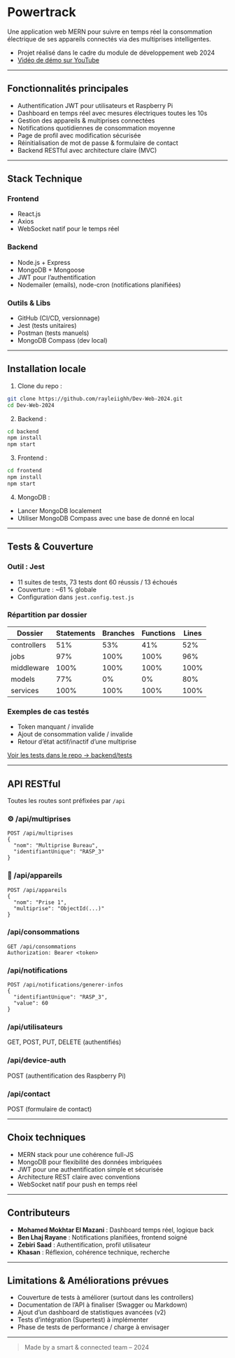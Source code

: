 #  Powertrack

Une application web MERN pour suivre en temps réel la consommation électrique de ses appareils connectés via des multiprises intelligentes.

-  Projet réalisé dans le cadre du module de développement web 2024
-  [Vidéo de démo sur YouTube](https://youtu.be/3IYCpe-y8Ic)

---

## Fonctionnalités principales

- Authentification JWT pour utilisateurs et Raspberry Pi
- Dashboard en temps réel avec mesures électriques toutes les 10s
- Gestion des appareils & multiprises connectées
- Notifications quotidiennes de consommation moyenne
- Page de profil avec modification sécurisée
- Réinitialisation de mot de passe & formulaire de contact
- Backend RESTful avec architecture claire (MVC)

---

## Stack Technique

### Frontend
- React.js
- Axios
- WebSocket natif pour le temps réel

### Backend
- Node.js + Express
- MongoDB + Mongoose
- JWT pour l’authentification
- Nodemailer (emails), node-cron (notifications planifiées)

### Outils & Libs
- GitHub (CI/CD, versionnage)
- Jest (tests unitaires)
- Postman (tests manuels)
- MongoDB Compass (dev local)

---

## Installation locale

1. Clone du repo :
```bash
git clone https://github.com/rayleiighh/Dev-Web-2024.git
cd Dev-Web-2024
```

2. Backend :
```bash
cd backend
npm install
npm start
```

3. Frontend :
```bash
cd frontend
npm install
npm start
```

4. MongoDB :
- Lancer MongoDB localement
- Utiliser MongoDB Compass avec une base de donné en local

---

## Tests & Couverture

### Outil : Jest
- 11 suites de tests, 73 tests dont 60 réussis / 13 échoués
- Couverture : ~61 % globale
- Configuration dans `jest.config.test.js`

### Répartition par dossier
| Dossier      | Statements | Branches | Functions | Lines   |
|--------------|------------|----------|-----------|---------|
| controllers  | 51%        | 53%      | 41%       | 52%     |
| jobs         | 97%        | 100%     | 100%      | 96%     |
| middleware   | 100%       | 100%     | 100%      | 100%    |
| models       | 77%        | 0%       | 0%        | 80%     |
| services     | 100%       | 100%     | 100%      | 100%    |

### Exemples de cas testés
- Token manquant / invalide
- Ajout de consommation valide / invalide
- Retour d’état actif/inactif d’une multiprise

[Voir les tests dans le repo → backend/tests](https://github.com/rayleiighh/Dev-Web-2024/tree/main/backend/tests)

---

## API RESTful

Toutes les routes sont préfixées par `/api`

### ⚙ /api/multiprises
```http
POST /api/multiprises
{
  "nom": "Multiprise Bureau",
  "identifiantUnique": "RASP_3"
}
```

### 🔌 /api/appareils
```http
POST /api/appareils
{
  "nom": "Prise 1",
  "multiprise": "ObjectId(...)"
}
```

### /api/consommations
```http
GET /api/consommations
Authorization: Bearer <token>
```

### /api/notifications
```http
POST /api/notifications/generer-infos
{
  "identifiantUnique": "RASP_3",
  "value": 60
}
```

### /api/utilisateurs
GET, POST, PUT, DELETE (authentifiés)

### /api/device-auth
POST (authentification des Raspberry Pi)

### /api/contact
POST (formulaire de contact)

---

## Choix techniques

- MERN stack pour une cohérence full-JS
- MongoDB pour flexibilité des données imbriquées
- JWT pour une authentification simple et sécurisée
- Architecture REST claire avec conventions
- WebSocket natif pour push en temps réel

---

## Contributeurs

- **Mohamed Mokhtar El Mazani** : Dashboard temps réel, logique back
- **Ben Lhaj Rayane** : Notifications planifiées, frontend soigné
- **Zebiri Saad** : Authentification, profil utilisateur
- **Khasan** : Réflexion, cohérence technique, recherche

---

## Limitations & Améliorations prévues

- Couverture de tests à améliorer (surtout dans les controllers)
- Documentation de l’API à finaliser (Swagger ou Markdown)
- Ajout d’un dashboard de statistiques avancées (v2)
- Tests d’intégration (Supertest) à implémenter
- Phase de tests de performance / charge à envisager

---

> Made by a smart & connected team – 2024

